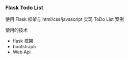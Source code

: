 ### Flask Todo List

使用 Flask 框架与 html/css/javascript 实现 ToDo List 案例

使用的技术
+ flask 框架
+ bootstrap5
+ Web Api
